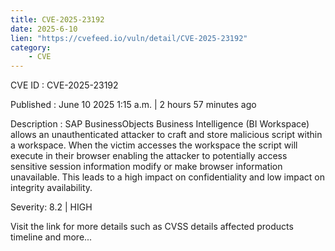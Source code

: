 ```yaml
---
title: CVE-2025-23192
date: 2025-6-10
lien: "https://cvefeed.io/vuln/detail/CVE-2025-23192"
category:
    - CVE
---
```


CVE ID : CVE-2025-23192

Published :  June 10
2025
1:15 a.m. | 2 hours
57 minutes ago

Description : SAP BusinessObjects Business Intelligence (BI Workspace) allows an unauthenticated attacker to craft and store malicious script within a workspace. When the victim accesses the workspace
the script will execute in their browser enabling the attacker to potentially access sensitive session information
modify or make browser information unavailable. This leads to a high impact on confidentiality and low impact on integrity
availability.

Severity: 8.2 | HIGH

Visit the link for more details
such as CVSS details
affected products
timeline
and more...
